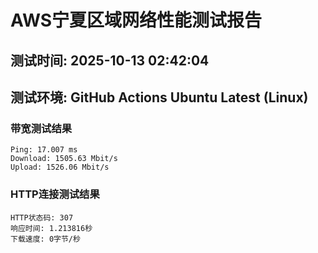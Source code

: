 # AWS宁夏区域网络性能测试报告
## 测试时间: 2025-10-13 02:42:04
## 测试环境: GitHub Actions Ubuntu Latest (Linux)

### 带宽测试结果
```
Ping: 17.007 ms
Download: 1505.63 Mbit/s
Upload: 1526.06 Mbit/s
```

### HTTP连接测试结果
```
HTTP状态码: 307
响应时间: 1.213816秒
下载速度: 0字节/秒
```

